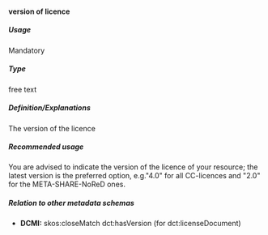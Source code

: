#### version of licence
##### Usage
Mandatory
##### Type
free text
##### Definition/Explanations
The version of the licence
##### Recommended usage
You are advised to indicate the version of the licence of your resource; the latest version is the preferred option, e.g."4.0" for all CC-licences and "2.0" for the META-SHARE-NoReD ones.
##### Relation to other metadata schemas
* **DCMI:** skos:closeMatch dct:hasVersion (for dct:licenseDocument)
